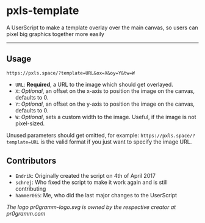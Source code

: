 pxls-template
=============
A UserScript to make a template overlay over the main canvas, so users can pixel big graphics together more easily

----------

Usage
-----

    https://pxls.space/?template=URL&ox=X&oy=Y&tw=W

 - `URL`: **Required**, a URL to the image which should get overlayed.
 - `X`: *Optional*, an offset on the x-axis to position the image on the canvas, defaults to 0.
 - `Y`: *Optional*, an offset on the y-axis to position the image on the canvas, defaults to 0.
 - `W`: *Optional*, sets a custom width to the image. Useful, if the image is not pixel-sized.

Unused parameters should get omitted, for example: `https://pxls.space/?template=URL` is the valid format if you just want to specify the image URL.

Contributors
------------
 - `Endrik`: Originally created the script on 4th of April 2017
 - `schrej`: Who fixed the script to make it work again and is still contributing
 - `hammer065`: Me, who did the last major changes to the UserScript


*The logo pr0gramm-logo.svg is owned by the respective creator at pr0gramm.com*